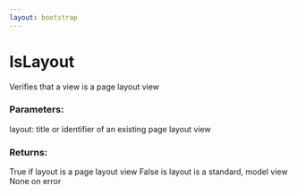 ```yaml
---
layout: bootstrap
---
```


# IsLayout

Verifies that a view is a page layout view
          

### Parameters:

layout: title or identifier of an existing page layout view
        

### Returns:


True if layout is a page layout view
False is layout is a standard, model view
None on error
        


